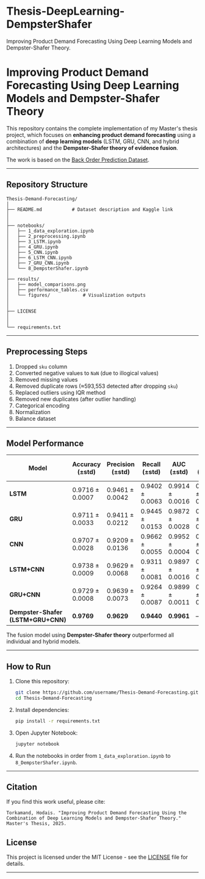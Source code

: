 # Thesis-DeepLearning-DempsterShafer
Improving Product Demand Forecasting Using Deep Learning Models and Dempster-Shafer Theory.

# Improving Product Demand Forecasting Using Deep Learning Models and Dempster-Shafer Theory

This repository contains the complete implementation of my Master's thesis project, which focuses on **enhancing product demand forecasting** using a combination of **deep learning models** (LSTM, GRU, CNN, and hybrid architectures) and the **Dempster-Shafer theory of evidence fusion**.

The work is based on the [Back Order Prediction Dataset](https://www.kaggle.com/datasets/gowthammiryala/back-order-prediction-dataset).

---

## Repository Structure

```
Thesis-Demand-Forecasting/
│
├── README.md           # Dataset description and Kaggle link                  
│
│
├── notebooks/              
│   ├── 1_data_exploration.ipynb
│   ├── 2_preprocessing.ipynb
│   ├── 3_LSTM.ipynb
│   ├── 4_GRU.ipynb
│   ├── 5_CNN.ipynb
│   ├── 6_LSTM_CNN.ipynb
│   ├── 7_GRU_CNN.ipynb
│   └── 8_DempsterShafer.ipynb
│
├── results/                
│   ├── model_comparisons.png
│   ├── performance_tables.csv
│   └── figures/            # Visualization outputs
│
│
├── LICENSE
│
│          
└── requirements.txt               
```

---

## Preprocessing Steps

1. Dropped `sku` column
2. Converted negative values to `NaN` (due to illogical values)
3. Removed missing values
4. Removed duplicate rows (≈593,553 detected after dropping `sku`)
5. Replaced outliers using IQR method
6. Removed new duplicates (after outlier handling)
7. Categorical encoding
8. Normalization
9. Balance dataset

---

## Model Performance

| Model                              | Accuracy (±std) | Precision (±std) | Recall (±std)   | AUC (±std)      | Loss (±std)     | Inference Time (s) - (±std) |
| ---------------------------------- | --------------- | ---------------- | --------------- | --------------- | --------------- | --------------------------- |
| **LSTM**                           | 0.9716 ± 0.0007 | 0.9461 ± 0.0042  | 0.9402 ± 0.0063 | 0.9914 ± 0.0016 | 0.0857 ± 0.0064 | 7.9455 ± 2.2                |
| **GRU**                            | 0.9711 ± 0.0033 | 0.9411 ± 0.0212  | 0.9445 ± 0.0153 | 0.9872 ± 0.0028 | 0.1124 ± 0.0135 | 3.3752 ± 1.9                |
| **CNN**                            | 0.9707 ± 0.0028 | 0.9209 ± 0.0136  | 0.9662 ± 0.0055 | 0.9952 ± 0.0004 | 0.0809 ± 0.0071 | 1.6869 ± 0.6                |
| **LSTM+CNN**                       | 0.9738 ± 0.0009 | 0.9629 ± 0.0068  | 0.9311 ± 0.0081 | 0.9897 ± 0.0016 | 0.0888 ± 0.0085 | 7.0432 ± 1.6                |
| **GRU+CNN**                        | 0.9729 ± 0.0008 | 0.9639 ± 0.0073  | 0.9264 ± 0.0087 | 0.9899 ± 0.0011 | 0.0870 ± 0.0027 | 4.6317 ± 1.0                |
| **Dempster-Shafer (LSTM+GRU+CNN)** | **0.9769**      | **0.9629**       | **0.9440**      | **0.9961**      | —               | —                           |

 The fusion model using **Dempster-Shafer theory** outperformed all individual and hybrid models.

---

## How to Run

1. Clone this repository:

   ```bash
   git clone https://github.com/username/Thesis-Demand-Forecasting.git
   cd Thesis-Demand-Forecasting
   ```
2. Install dependencies:

   ```bash
   pip install -r requirements.txt
   ```
3. Open Jupyter Notebook:

   ```bash
   jupyter notebook
   ```
4. Run the notebooks in order from `1_data_exploration.ipynb` to `8_DempsterShafer.ipynb`.

---

## Citation

If you find this work useful, please cite:

```
Torkamand, Hodais. "Improving Product Demand Forecasting Using the Combination of Deep Learning Models and Dempster-Shafer Theory." Master's Thesis, 2025.
```



## License

This project is licensed under the MIT License - see the [LICENSE](LICENSE) file for details.


---
